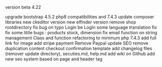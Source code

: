 
version beta 4.22

upgrade bootstrap 4.5.2
php8 compatibilities and 7.4.3
update composer libraries
new ckeditor version
new elfinder version
remove shop rootdirectory
fix bug on typo Login be LogIn
some language translation fix
fix some little bugs : products stock, dimension
fix email function on string management
Class and function refactoring to minimum php 7.4.3
add full link for image
add stripe payment
Remove Paypal
update SEO
remove duplication content checkout confirmation template
add changelog files (remover update directory), secuties.md, help.md
add wiki on Github
add new seo system based on page and header tag

